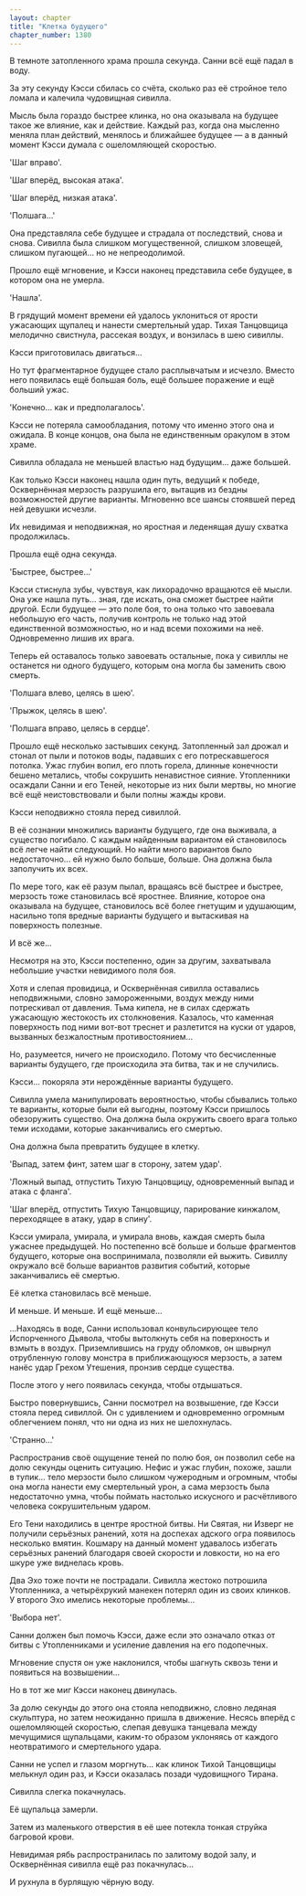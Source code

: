 ```yaml
---
layout: chapter
title: "Клетка будущего"
chapter_number: 1380
---
```




В темноте затопленного храма прошла секунда. Санни всё ещё падал в воду.

За эту секунду Кэсси сбилась со счёта, сколько раз её стройное тело ломала и калечила чудовищная сивилла.

Мысль была гораздо быстрее клинка, но она оказывала на будущее такое же влияние, как и действие. Каждый раз, когда она мысленно меняла план действий, менялось и ближайшее будущее — а в данный момент Кэсси думала с ошеломляющей скоростью.

'Шаг вправо'.

'Шаг вперёд, высокая атака'.

'Шаг вперёд, низкая атака'.

'Полшага...'

Она представляла себе будущее и страдала от последствий, снова и снова. Сивилла была слишком могущественной, слишком зловещей, слишком пугающей... но не непреодолимой.

Прошло ещё мгновение, и Кэсси наконец представила себе будущее, в котором она не умерла.

'Нашла'.

В грядущий момент времени ей удалось уклониться от ярости ужасающих щупалец и нанести смертельный удар. Тихая Танцовщица мелодично свистнула, рассекая воздух, и вонзилась в шею сивиллы.

Кэсси приготовилась двигаться...

Но тут фрагментарное будущее стало расплывчатым и исчезло. Вместо него появилась ещё большая боль, ещё большее поражение и ещё больший ужас.

'Конечно... как и предполагалось'.

Кэсси не потеряла самообладания, потому что именно этого она и ожидала. В конце концов, она была не единственным оракулом в этом храме.

Сивилла обладала не меньшей властью над будущим... даже большей.

Как только Кэсси наконец нашла один путь, ведущий к победе, Осквернённая мерзость разрушила его, вытащив из бездны возможностей другие варианты. Мгновенно все шансы стоявшей перед ней девушки исчезли.

Их невидимая и неподвижная, но яростная и леденящая душу схватка продолжилась.

Прошла ещё одна секунда.

'Быстрее, быстрее...'

Кэсси стиснула зубы, чувствуя, как лихорадочно вращаются её мысли. Она уже нашла путь... зная, где искать, она сможет быстрее найти другой. Если будущее — это поле боя, то она только что завоевала небольшую его часть, получив контроль не только над этой единственной возможностью, но и над всеми похожими на неё. Одновременно лишив их врага.

Теперь ей оставалось только завоевать остальные, пока у сивиллы не останется ни одного будущего, которым она могла бы заменить свою смерть.

'Полшага влево, целясь в шею'.

'Прыжок, целясь в шею'.

'Полшага вправо, целясь в сердце'.

Прошло ещё несколько застывших секунд. Затопленный зал дрожал и стонал от пыли и потоков воды, падавших с его потрескавшегося потолка. Ужас глубин вопил, его плоть горела, длинные конечности бешено метались, чтобы сокрушить ненавистное сияние. Утопленники осаждали Санни и его Теней, некоторые из них были мертвы, но многие всё ещё неистовствовали и были полны жажды крови.

Кэсси неподвижно стояла перед сивиллой.

В её сознании множились варианты будущего, где она выживала, а существо погибало. С каждым найденным вариантом ей становилось всё легче найти следующий. Но найти много вариантов было недостаточно... ей нужно было больше, больше. Она должна была заполучить их всех.

По мере того, как её разум пылал, вращаясь всё быстрее и быстрее, мерзость тоже становилась всё яростнее. Влияние, которое она оказывала на будущее, становилось всё более гнетущим и удушающим, насильно топя вредные варианты будущего и вытаскивая на поверхность полезные.

И всё же...

Несмотря на это, Кэсси постепенно, один за другим, захватывала небольшие участки невидимого поля боя.

Хотя и слепая провидица, и Осквернённая сивилла оставались неподвижными, словно замороженными, воздух между ними потрескивал от давления. Тьма кипела, не в силах сдержать ужасающую жестокость их столкновения. Казалось, что каменная поверхность под ними вот-вот треснет и разлетится на куски от ударов, вызванных безжалостным противостоянием...

Но, разумеется, ничего не происходило. Потому что бесчисленные варианты будущего, где происходила эта битва, так и не случились.

Кэсси... покоряла эти нерождённые варианты будущего.

Сивилла умела манипулировать вероятностью, чтобы сбывались только те варианты, которые были ей выгодны, поэтому Кэсси пришлось обезоружить существо. Она должна была окружить своего врага только теми исходами, которые заканчивались его смертью.

Она должна была превратить будущее в клетку.

'Выпад, затем финт, затем шаг в сторону, затем удар'.

'Ложный выпад, отпустить Тихую Танцовщицу, одновременный выпад и атака с фланга'.

'Шаг вперёд, отпустить Тихую Танцовщицу, парирование кинжалом, переходящее в атаку, удар в спину'.

Кэсси умирала, умирала, и умирала вновь, каждая смерть была ужаснее предыдущей. Но постепенно всё больше и больше фрагментов будущего, которые она воспринимала, позволяли ей выжить. Сивиллу окружало всё больше вариантов развития событий, которые заканчивались её смертью.

Её клетка становилась всё меньше.

И меньше. И меньше. И ещё меньше...

...Находясь в воде, Санни использовал конвульсирующее тело Испорченного Дьявола, чтобы вытолкнуть себя на поверхность и взмыть в воздух. Приземлившись на груду обломков, он швырнул отрубленную голову монстра в приближающуюся мерзость, а затем нанёс удар Грехом Утешения, пронзив сердце существа.

После этого у него появилась секунда, чтобы отдышаться.

Быстро повернувшись, Санни посмотрел на возвышение, где Кэсси стояла перед сивиллой. Он с удивлением и одновременно огромным облегчением понял, что ни одна из них не шелохнулась.

'Странно...'

Распространив своё ощущение теней по полю боя, он позволил себе на долю секунды оценить ситуацию. Нефис и ужас глубин, похоже, зашли в тупик... тело мерзости было слишком чужеродным и огромным, чтобы она могла нанести ему смертельный урон, а сама мерзость была недостаточно умна, чтобы поймать настолько искусного и расчётливого человека сокрушительным ударом.

Его Тени находились в центре яростной битвы. Ни Святая, ни Изверг не получили серьёзных ранений, хотя на доспехах адского огра появилось несколько вмятин. Кошмару на данный момент удавалось избегать серьёзных ранений благодаря своей скорости и ловкости, но на его шкуре уже виднелась кровь.

Два Эхо тоже почти не пострадали. Сивилла жестоко потрошила Утопленника, а четырёхрукий манекен потерял один из своих клинков. У второго Эхо имелись некоторые проблемы...

'Выбора нет'.

Санни должен был помочь Кэсси, даже если это означало отказ от битвы с Утопленниками и усиление давления на его подопечных.

Мгновение спустя он уже наклонился, чтобы шагнуть сквозь тени и появиться на возвышении...

Но в тот же миг Кэсси наконец двинулась.

За долю секунды до этого она стояла неподвижно, словно ледяная скульптура, но затем неожиданно пришла в движение. Несясь вперёд с ошеломляющей скоростью, слепая девушка танцевала между мечущимися щупальцами, каким-то образом уклоняясь от каждого неотвратимого и смертельного удара.

Санни не успел и глазом моргнуть... как клинок Тихой Танцовщицы мелькнул один раз, и Кэсси оказалась позади чудовищного Тирана.

Сивилла слегка покачнулась.

Её щупальца замерли.

Затем из маленького отверстия в её шее потекла тонкая струйка багровой крови.

Невидимая рябь распространилась по залитому водой залу, и Осквернённая сивилла ещё раз покачнулась...

И рухнула в бурлящую чёрную воду.

